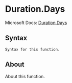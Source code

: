 ---
---

# Duration.Days

Microsoft Docs: [Duration.Days](https://docs.microsoft.com/en-us/powerquery-m/duration-days)

## Syntax

```
Syntax for this function.
```

## About

About this function.

